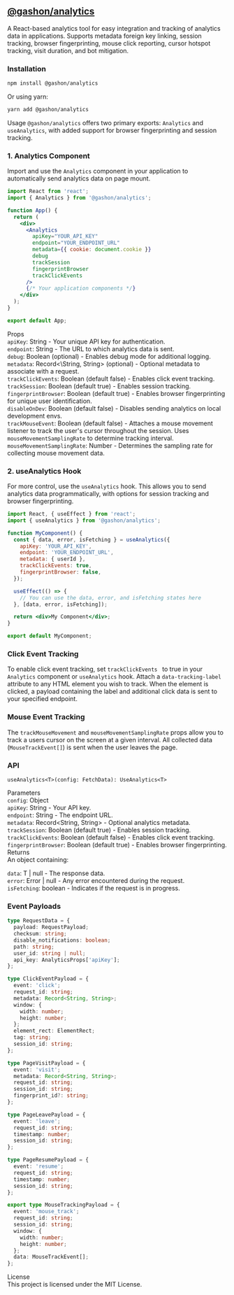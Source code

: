 ## [@gashon/analytics](https://www.npmjs.com/package/@gashon/analytics)

A React-based analytics tool for easy integration and tracking of analytics data in applications. Supports metadata foreign key linking, session tracking, browser fingerprinting, mouse click reporting, cursor hotspot tracking, visit duration, and bot mitigation.

### Installation

```bash
npm install @gashon/analytics
```

Or using yarn:

```bash
yarn add @gashon/analytics
```

Usage
`@gashon/analytics` offers two primary exports: `Analytics` and `useAnalytics`, with added support for browser fingerprinting and session tracking.

### 1. Analytics Component

Import and use the `Analytics` component in your application to automatically send analytics data on page mount.

```jsx
import React from 'react';
import { Analytics } from '@gashon/analytics';

function App() {
  return (
    <div>
      <Analytics
        apiKey="YOUR_API_KEY"
        endpoint="YOUR_ENDPOINT_URL"
        metadata={{ cookie: document.cookie }}
        debug
        trackSession
        fingerprintBrowser
        trackClickEvents
      />
      {/* Your application components */}
    </div>
  );
}

export default App;
```

Props  
`apiKey`: String - Your unique API key for authentication.  
`endpoint`: String - The URL to which analytics data is sent.  
`debug`: Boolean (optional) - Enables debug mode for additional logging.  
`metadata`: Record<\String, String> (optional) - Optional metadata to associate with a request. \
`trackClickEvents`: Boolean (default false) - Enables click event tracking. \
`trackSession`: Boolean (default true) - Enables session tracking.\
`fingerprintBrowser`: Boolean (default true) - Enables browser fingerprinting for unique user identification. \
`disableOnDev`: Boolean (default false) - Disables sending analytics on local development envs. \
`trackMouseEvent`: Boolean (default false) - Attaches a mouse movement listener to track the user's cursor throughout the session. Uses `mouseMovementSamplingRate` to determine tracking interval. \
`mouseMovementSamplingRate`: Number - Determines the sampling rate for collecting mouse movement data.

### 2. useAnalytics Hook

For more control, use the `useAnalytics` hook. This allows you to send analytics data programmatically, with options for session tracking and browser fingerprinting.

```jsx
import React, { useEffect } from 'react';
import { useAnalytics } from '@gashon/analytics';

function MyComponent() {
  const { data, error, isFetching } = useAnalytics({
    apiKey: 'YOUR_API_KEY',
    endpoint: 'YOUR_ENDPOINT_URL',
    metadata: { userId },
    trackClickEvents: true,
    fingerprintBrowser: false,
  });

  useEffect(() => {
    // You can use the data, error, and isFetching states here
  }, [data, error, isFetching]);

  return <div>My Component</div>;
}

export default MyComponent;
```

### Click Event Tracking

To enable click event tracking, set `trackClickEvents ` to true in your `Analytics` component or `useAnalytics` hook. Attach a `data-tracking-label` attribute to any HTML element you wish to track. When the element is clicked, a payload containing the label and additional click data is sent to your specified endpoint.

### Mouse Event Tracking

The `trackMouseMovement` and `mouseMovementSamplingRate` props allow you to track a users cursor on the screen at a given interval. All collected data (`MouseTrackEvent[]`) is sent when the user leaves the page.

### API

`useAnalytics<T>(config: FetchData): UseAnalytics<T>`

Parameters  
`config`: Object  
`apiKey`: String - Your API key.  
`endpoint`: String - The endpoint URL.  
`metadata`: Record<String, String> - Optional analytics metadata.  
`trackSession`: Boolean (default true) - Enables session tracking. \
`trackClickEvents`: Boolean (default false) - Enables click event tracking. \
`fingerprintBrowser`: Boolean (default true) - Enables browser fingerprinting. \
Returns  
An object containing:

`data`: T | null - The response data.  
`error`: Error | null - Any error encountered during the request.  
`isFetching`: boolean - Indicates if the request is in progress.

### Event Payloads

```ts
type RequestData = {
  payload: RequestPayload;
  checksum: string;
  disable_notifications: boolean;
  path: string;
  user_id: string | null;
  api_key: AnalyticsProps['apiKey'];
};

type ClickEventPayload = {
  event: 'click';
  request_id: string;
  metadata: Record<String, String>;
  window: {
    width: number;
    height: number;
  };
  element_rect: ElementRect;
  tag: string;
  session_id: string;
};

type PageVisitPayload = {
  event: 'visit';
  metadata: Record<String, String>;
  request_id: string;
  session_id: string;
  fingerprint_id?: string;
};

type PageLeavePayload = {
  event: 'leave';
  request_id: string;
  timestamp: number;
  session_id: string;
};

type PageResumePayload = {
  event: 'resume';
  request_id: string;
  timestamp: number;
  session_id: string;
};

export type MouseTrackingPayload = {
  event: 'mouse_track';
  request_id: string;
  session_id: string;
  window: {
    width: number;
    height: number;
  };
  data: MouseTrackEvent[];
};
```

License  
This project is licensed under the MIT License.
